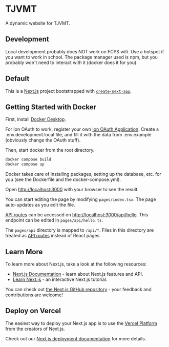# TJVMT
A dynamic website for TJVMT. 

## Development
Local development probably does NOT work on FCPS wifi. Use a hotspot if you want to work in school.
The package manager used is npm, but you probably won't need to interact with it (docker does it for you).

## Default
This is a [Next.js](https://nextjs.org/) project bootstrapped with [`create-next-app`](https://github.com/vercel/next.js/tree/canary/packages/create-next-app).

## Getting Started with Docker
First, install [Docker Desktop](https://docs.docker.com/desktop/).

For Ion OAuth to work, register your own [Ion OAuth Application](https://ion.tjhsst.edu/oauth/applications). Create a .env.development.local file, and fill it with the data from .env.example (obviously change the OAuth stuff).

Then, start docker from the root directory.

```bash
docker compose build
docker compose up
```
Docker takes care of installing packages, setting up the database, etc. for you (see the Dockerfile and the docker-compose.yml).

Open [http://localhost:3000](http://localhost:3000) with your browser to see the result.

You can start editing the page by modifying `pages/index.tsx`. The page auto-updates as you edit the file.

[API routes](https://nextjs.org/docs/api-routes/introduction) can be accessed on [http://localhost:3000/api/hello](http://localhost:3000/api/hello). This endpoint can be edited in `pages/api/hello.ts`.

The `pages/api` directory is mapped to `/api/*`. Files in this directory are treated as [API routes](https://nextjs.org/docs/api-routes/introduction) instead of React pages.

## Learn More

To learn more about Next.js, take a look at the following resources:

- [Next.js Documentation](https://nextjs.org/docs) - learn about Next.js features and API.
- [Learn Next.js](https://nextjs.org/learn) - an interactive Next.js tutorial.

You can check out [the Next.js GitHub repository](https://github.com/vercel/next.js/) - your feedback and contributions are welcome!

## Deploy on Vercel

The easiest way to deploy your Next.js app is to use the [Vercel Platform](https://vercel.com/new?utm_medium=default-template&filter=next.js&utm_source=create-next-app&utm_campaign=create-next-app-readme) from the creators of Next.js.

Check out our [Next.js deployment documentation](https://nextjs.org/docs/deployment) for more details.
